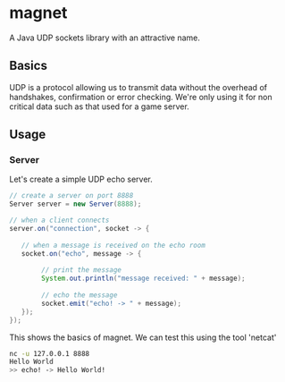 # magnet
A Java UDP sockets library with an attractive name.

## Basics
UDP is a protocol allowing us to transmit data without the overhead of handshakes, confirmation or error checking. We're only using it for non 
critical data such as that used for a game server.

## Usage
### Server
Let's create a simple UDP echo server.
```Java
// create a server on port 8888
Server server = new Server(8888);

// when a client connects
server.on("connection", socket -> {
    
   // when a message is received on the echo room 
   socket.on("echo", message -> {
        
        // print the message
        System.out.println("message received: " + message);
        
        // echo the message
        socket.emit("echo! -> " + message);
   });
});
```
This shows the basics of magnet. We can test this using the tool 'netcat'
```Bash
nc -u 127.0.0.1 8888
Hello World
>> echo! -> Hello World!
```
